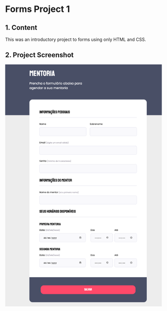 # Forms Project 1
## 1. Content
This was an introductory project to forms using only HTML and CSS.

## 2. Project Screenshot
![Screenshot of the Image](./screenshots/Screenshot%202023-04-05%20at%2009.12.51.png)